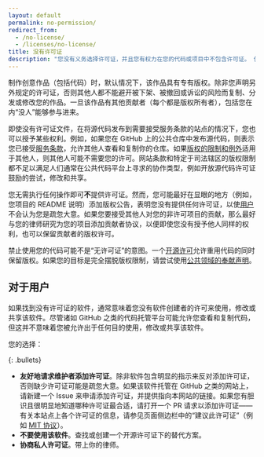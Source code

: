 ```yaml
---
layout: default
permalink: no-permission/
redirect_from:
  - /no-license/
  - /licenses/no-license/
title: 没有许可证
description: "您没有义务选择许可证，并且您有权力在您的代码或项目中不包含许可证。 但是请注意，选择不使用开源许可并不意味着您选择避开版权法。"
---
```


制作创意作品（包括代码）时，默认情况下，该作品具有专有版权。除非您声明另外规定的许可证，否则其他人都不能避开被下架、被撤回或诉讼的风险而复制、分发或修改您的作品。一旦该作品有其他贡献者（每个都是版权所有者），包括您在内“没人”能够参与进来。

即使没有许可证文件，在将源代码发布到需要接受服务条款的站点的情况下，您也可以授予某些权利。例如，如果您在 GitHub 上的公共仓库中发布源代码，则表示您已接受[服务条款](https://help.github.com/articles/github-terms-of-service)，允许其他人查看和复制你的仓库。如果[版权的限制和例外](https://en.wikipedia.org/wiki/Limitations_and_exceptions_to_copyright)适用于其他人，则其他人可能不需要您的许可。网站条款和特定于司法辖区的版权限制都不足以满足人们通常在公共代码平台上寻求的协作类型，例如开放源代码许可证鼓励的尝试，修改和共享。

您无需执行任何操作即可**不**提供许可证。然而，您可能最好在显眼的地方（例如，您项目的 README 说明）添加版权公告，表明您没有提供任何许可证，以使[用户](#for-users)不会认为您是疏忽大意。如果您要接受其他人对您的非许可项目的贡献，那么最好与您的律师研究为您的项目添加贡献者协议，以便即使您没有授予他人同样的权利，也可以保留贡献者的版权许可。

禁止使用您的代码可能不是“无许可证”的意图。一个[开源许可](/)允许重用代码的同时保留版权。如果您的目标是完全摆脱版权限制，请尝试使用[公共领域的奉献声明](/licenses/#unlicense)。

## 对于用户

如果找到没有许可证的软件，通常意味着您没有软件创建者的许可来使用，修改或共享该软件。尽管诸如 GitHub 之类的代码托管平台可能允许您查看和复制代码，但这并不意味着您被允许出于任何目的使用，修改或共享该软件。

您的选择：

{: .bullets}

- **友好地请求维护者添加许可证**。除非软件包含明显的指示来反对添加许可证，否则缺少许可证可能是疏忽大意。如果该软件托管在 GitHub 之类的网站上，请新建一个 Issue 来申请添加许可证，并提供指向本网站的链接。如果您有胆识且很明显地知道哪种许可证最合适，请打开一个 PR 请求以添加许可证——有关本站点上各个许可证的信息，请参见页面侧边栏中的“建议此许可证”（例如 [MIT 协议](/licenses/mit/#suggest-this-license)）。
- **不要使用该软件**。查找或创建一个开源许可证下的替代方案。
- **协商私人许可证**。带上你的律师。
